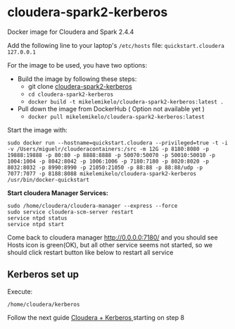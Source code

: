 # cloudera-spark2-kerberos
Docker image for Cloudera and Spark 2.4.4

Add the following line to your laptop's `/etc/hosts` file:
`quickstart.cloudera	127.0.0.1`

For the image to be used, you have two options:
* Build the image by following these steps:
  * git clone [cloudera-spark2-kerberos](https://github.com/mikelemikelo/cloudera-spark2-kerberos.git)
  * `cd cloudera-spark2-kerberos`
  * `docker build -t mikelemikelo/cloudera-spark2-kerberos:latest .`
* Pull down the image from DockerHub ( Option not available yet )
  * `docker pull mikelemikelo/cloudera-spark2-kerberos:latest`
  


Start the image with:
```
sudo docker run --hostname=quickstart.cloudera --privileged=true -t -i -v /Users/miguelr/clouderacontainers:/src -m 12G -p 8180:8080 -p 19888:19888 -p 80:80 -p 8888:8888 -p 50070:50070 -p 50010:50010 -p 1004:1004 -p 8042:8042 -p 1006:1006 -p 7180:7180 -p 8020:8020 -p 8032:8032 -p 8990:8990 -p 21050:21050 -p 88:88 -p 88:88/udp -p 7077:7077 -p 8188:8088 mikelemikelo/cloudera-spark2-kerberos /usr/bin/docker-quickstart
```


**Start cloudera Manager Services:**
```
sudo /home/cloudera/cloudera-manager --express --force
sudo service cloudera-scm-server restart
service ntpd status
service ntpd start
```

Come back to cloudera manager http://0.0.0.0:7180/  and you should see Hosts icon is green(OK), but all other service seems not started, so we should click restart button like below to restart all service



## Kerberos set up

Execute:

`/home/cloudera/kerberos`


Follow the next guide [Cloudera + Kerberos ](https://chrisyen8341.medium.com/simple-way-to-setup-hadoop-single-node-cluster-with-kerberos-enable-from-docker-1dc0d9803c08) starting on step 8 

